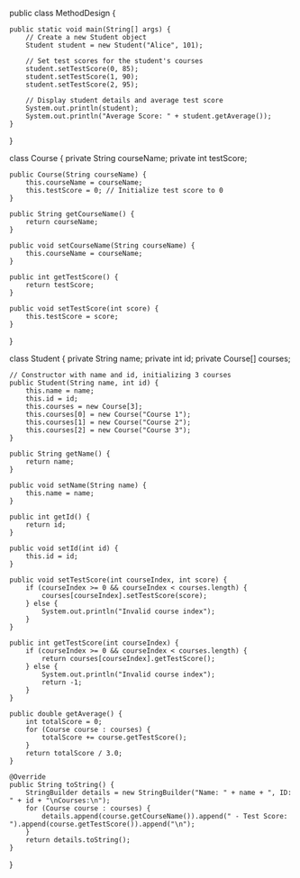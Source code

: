 public class MethodDesign {

    public static void main(String[] args) {
        // Create a new Student object
        Student student = new Student("Alice", 101);

        // Set test scores for the student's courses
        student.setTestScore(0, 85);
        student.setTestScore(1, 90);
        student.setTestScore(2, 95);

        // Display student details and average test score
        System.out.println(student);
        System.out.println("Average Score: " + student.getAverage());
    }
}

class Course {
    private String courseName;
    private int testScore;

    public Course(String courseName) {
        this.courseName = courseName;
        this.testScore = 0; // Initialize test score to 0
    }

    public String getCourseName() {
        return courseName;
    }

    public void setCourseName(String courseName) {
        this.courseName = courseName;
    }

    public int getTestScore() {
        return testScore;
    }

    public void setTestScore(int score) {
        this.testScore = score;
    }
}

class Student {
    private String name;
    private int id;
    private Course[] courses;

    // Constructor with name and id, initializing 3 courses
    public Student(String name, int id) {
        this.name = name;
        this.id = id;
        this.courses = new Course[3];
        this.courses[0] = new Course("Course 1");
        this.courses[1] = new Course("Course 2");
        this.courses[2] = new Course("Course 3");
    }

    public String getName() {
        return name;
    }

    public void setName(String name) {
        this.name = name;
    }

    public int getId() {
        return id;
    }

    public void setId(int id) {
        this.id = id;
    }

    public void setTestScore(int courseIndex, int score) {
        if (courseIndex >= 0 && courseIndex < courses.length) {
            courses[courseIndex].setTestScore(score);
        } else {
            System.out.println("Invalid course index");
        }
    }

    public int getTestScore(int courseIndex) {
        if (courseIndex >= 0 && courseIndex < courses.length) {
            return courses[courseIndex].getTestScore();
        } else {
            System.out.println("Invalid course index");
            return -1;
        }
    }

    public double getAverage() {
        int totalScore = 0;
        for (Course course : courses) {
            totalScore += course.getTestScore();
        }
        return totalScore / 3.0;
    }

    @Override
    public String toString() {
        StringBuilder details = new StringBuilder("Name: " + name + ", ID: " + id + "\nCourses:\n");
        for (Course course : courses) {
            details.append(course.getCourseName()).append(" - Test Score: ").append(course.getTestScore()).append("\n");
        }
        return details.toString();
    }
}
